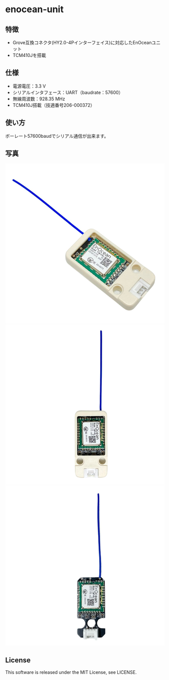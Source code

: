 # enocean-unit

## 特徴
* Grove互換コネクタ(HY2.0-4Pインターフェイス)に対応したEnOceanユニット<br>
* TCM410Jを搭載<br>

## 仕様
* 電源電圧：3.3 V
* シリアルインタフェース：UART（baudrate：57600）
* 無線周波数：928.35 MHz
* TCM410J搭載（技適番号206-000372）

## 使い方
ボーレート57600baudでシリアル通信が出来ます。

## 写真
![](https://github.com/yukima77/enocean-unit/blob/images/001.jpg)
![](https://github.com/yukima77/enocean-unit/blob/images/002.jpg)
![](https://github.com/yukima77/enocean-unit/blob/images/003.jpg)

## License
This software is released under the MIT License, see LICENSE.
